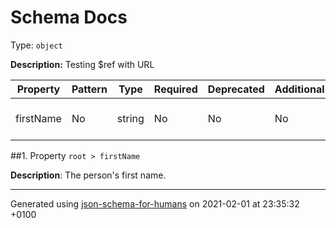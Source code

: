 # Schema Docs
Type: `object`

**Description:** Testing $ref with URL

| Property | Pattern | Type | Required | Deprecated | Additional | Description |
| -------- | ------- | ---- | -------- | ---------- | ---------- | ----------- |
|firstName|No|string|No|No| No|The person's first name.|

##<a name="firstName"></a>1.  Property `root > firstName`

**Description**:  The person's first name.

----------------------------------------------------------------------------------------------------------------------------
Generated using [json-schema-for-humans](https://github.com/coveooss/json-schema-for-humans) on 2021-02-01 at 23:35:32 +0100